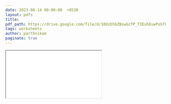 ```yaml
---
date: 2023-08-14 00:00:00  +0530
layout: pdfs
title: 
pdf_path: https://drive.google.com/file/d/18UzEhbZBswGzTP_TIEuhEuwPoSTFz0pa/preview?usp=drive_link
tags: worksheets
author: parthnikam
paginate: true
---
```


<iframe class="embed-pdf" src="{{ page.pdf_path }}#toolbar=0" seamless="seamless" scrolling="no" style="overflow:hidden"></iframe>

